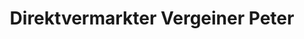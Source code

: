 ---
title: "Direktvermarkter Vergeiner Peter"
url: /assling/direktvermarkter-vergeiner-peter/
shop: Hofladen
---